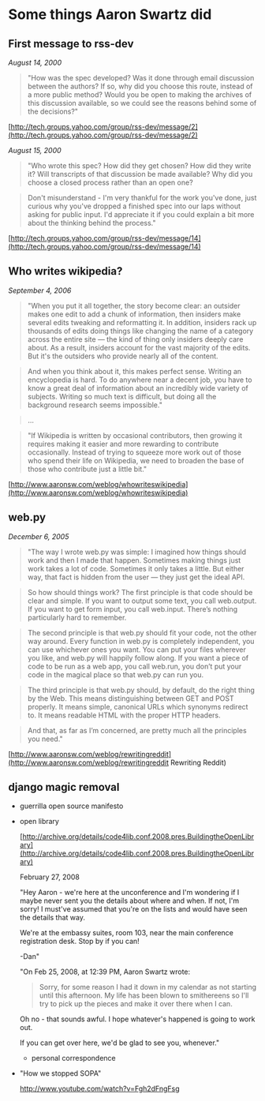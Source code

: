 Some things Aaron Swartz did
============================

First message to rss-dev
------------------------

   *August 14, 2000*

   > "How was the spec developed? Was it done through email discussion
   between the authors? If so, why did you choose this route, instead
   of a more public method? Would you be open to making the archives
   of this discussion available, so we could see the reasons behind
   some of the decisions?"

   [http://tech.groups.yahoo.com/group/rss-dev/message/2](http://tech.groups.yahoo.com/group/rss-dev/message/2)


   *August 15, 2000*

   > "Who wrote this spec? How did they get chosen? How did they write
   it? Will transcripts of that discussion be made available? Why
   did you choose a closed process rather than an open one?

   > Don't misunderstand - I'm very thankful for the work you've done,
   just curious why you've dropped a finished spec into our laps
   without asking for public input. I'd appreciate it if you could
   explain a bit more about the thinking behind the process."

   [http://tech.groups.yahoo.com/group/rss-dev/message/14](http://tech.groups.yahoo.com/group/rss-dev/message/14)


Who writes wikipedia?
---------------------

   *September 4, 2006*

   > "When you put it all together, the story become clear: an outsider
   makes one edit to add a chunk of information, then insiders make
   several edits tweaking and reformatting it. In addition, insiders
   rack up thousands of edits doing things like changing the name
   of a category across the entire site — the kind of thing only
   insiders deeply care about. As a result, insiders account for
   the vast majority of the edits. But it's the outsiders who provide
   nearly all of the content.

   > And when you think about it, this makes perfect sense. Writing
   an encyclopedia is hard. To do anywhere near a decent job, you
   have to know a great deal of information about an incredibly
   wide variety of subjects. Writing so much text is difficult, but
   doing all the background research seems impossible."

   > ...

   > "If Wikipedia is written by occasional contributors, then growing
   it requires making it easier and more rewarding to contribute
   occasionally. Instead of trying to squeeze more work out of those
   who spend their life on Wikipedia, we need to broaden the base
   of those who contribute just a little bit."

   [http://www.aaronsw.com/weblog/whowriteswikipedia](http://www.aaronsw.com/weblog/whowriteswikipedia)


web.py
------

   *December 6, 2005*

   > "The way I wrote web.py was simple: I imagined how things
   should work and then I made that happen. Sometimes making things
   just work takes a lot of code. Sometimes it only takes a little.
   But either way, that fact is hidden from the user — they just
   get the ideal API.

   > So how should things work? The first principle is that code
   should be clear and simple. If you want to output some text,
   you call web.output. If you want to get form input, you call
   web.input. There’s nothing particularly hard to remember.

   > The second principle is that web.py should fit your code, not
   the other way around. Every function in web.py is completely
   independent, you can use whichever ones you want. You can put
   your files wherever you like, and web.py will happily follow
   along. If you want a piece of code to be run as a web app, you
   call web.run, you don’t put your code in the magical place so
   that web.py can run you.

   > The third principle is that web.py should, by default, do the
   right thing by the Web. This means distinguishing between GET
   and POST properly. It means simple, canonical URLs which synonyms
   redirect to. It means readable HTML with the proper HTTP headers.

   > And that, as far as I’m concerned, are pretty much all the
   principles you need."

   [http://www.aaronsw.com/weblog/rewritingreddit](http://www.aaronsw.com/weblog/rewritingreddit Rewriting Reddit)

      
django magic removal
--------------------

 - guerrilla open source manifesto

 - open library

   [http://archive.org/details/code4lib.conf.2008.pres.BuildingtheOpenLibrary](http://archive.org/details/code4lib.conf.2008.pres.BuildingtheOpenLibrary)
   
   February 27, 2008

   "Hey Aaron - we're here at the unconference and I'm wondering
   if I maybe never sent you the details about where and when.  If
   not, I'm sorry!  I must've assumed that you're on the lists and
   would have seen the details that way.

   We're at the embassy suites, room 103, near the main conference
   registration desk.  Stop by if you can!

    -Dan"

   "On Feb 25, 2008, at 12:39 PM, Aaron Swartz wrote:

   > Sorry, for some reason I had it down in my calendar as not starting
   > until this afternoon. My life has been blown to smithereens so I'll
   > try to pick up the pieces and make it over there when I can.

   Oh no - that sounds awful.  I hope whatever's happened is going
   to work out.

   If you can get over here, we'd be glad to see you, whenever."

   - personal correspondence

 - "How we stopped SOPA"

   http://www.youtube.com/watch?v=Fgh2dFngFsg
